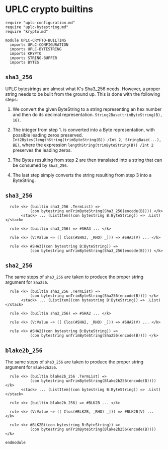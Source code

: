 # UPLC crypto builtins 

```k
require "uplc-configuration.md"
require "uplc-bytestring.md"
require "krypto.md"

module UPLC-CRYPTO-BUILTINS
  imports UPLC-CONFIGURATION
  imports UPLC-BYTESTRING
  imports KRYPTO
  imports STRING-BUFFER
  imports BYTES
```

## `sha3_256`

UPLC bytestrings are almost what K's Sha3_256 needs. However, a proper string needs to
be built from the ground up. This is done with the following steps:

1. We convert the given ByteString to a string representing an hex
     number and then do its decimal representation.
     `String2Base(trimByteString(B), 16)`.

2. The integer from step 1. is converted into a Byte representation,
     with possible leading zeros preserved.
     `Int2Bytes(lengthString(trimByteString(B)) /Int 2,
     StringBase(...), BE)`, where the expression
     `lengthString(trimByteString(B)) /Int 2` preserves the leading
     zeros.

3. The Bytes resulting from step 2 are then translated into a string
     that can be consumed by `Sha3_256`.

4. The last step simply converts the string resulting from step 3 into
a ByteString.

## `sha3_256`

```k 
  rule <k> (builtin sha3_256 .TermList) =>
           (con bytestring unTrimByteString(Sha3_256(encode(B)))) </k>  
       <stack> ... (ListItem((con bytestring B:ByteString)) => .List) </stack>

  rule <k> (builtin sha3_256) => #SHA3 ... </k>

  rule <k> (V:Value ~> ([ Clos(#SHA3, _RHO) _])) => #SHA3(V) ... </k>

  rule <k> #SHA3((con bytestring B:ByteString)) =>
           (con bytestring unTrimByteString(Sha3_256(encode(B)))) </k>
```

## `sha2_256`

The same steps of `sha3_256` are taken to produce the proper string argument for `Sha256`.

```k 
  rule <k> (builtin sha2_256 .TermList) =>
           (con bytestring unTrimByteString(Sha256(encode(B)))) </k>
       <stack> ... (ListItem((con bytestring B:ByteString)) => .List) </stack>

  rule <k> (builtin sha2_256) => #SHA2 ... </k>

  rule <k> (V:Value ~> ([ Clos(#SHA2, _RHO) _])) => #SHA2(V) ... </k>

  rule <k> #SHA2((con bytestring B:ByteString)) =>
           (con bytestring unTrimByteString(Sha256(encode(B)))) </k>
```

## `blake2b_256`

The same steps of `sha3_256` are taken to produce the proper string argument for `Blake2b256`.

```k
  rule <k> (builtin blake2b_256 .TermList) =>
           (con bytestring unTrimByteString(Blake2b256(encode(B)))) </k>
       <stack> ... (ListItem((con bytestring B:ByteString)) => .List) </stack>

  rule <k> (builtin blake2b_256) => #BLK2B ... </k>

  rule <k> (V:Value ~> ([ Clos(#BLK2B, _RHO) _])) => #BLK2B(V) ... </k>

  rule <k> #BLK2B((con bytestring B:ByteString)) =>
           (con bytestring unTrimByteString(Blake2b256(encode(B)))) </k>
```

```k
endmodule
``` 